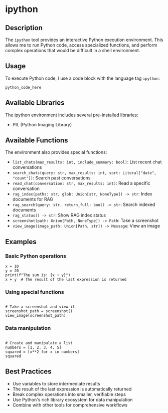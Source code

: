 # ipython

## Description
The `ipython` tool provides an interactive Python execution environment. This allows me to run Python code, access specialized functions, and perform complex operations that would be difficult in a shell environment.

## Usage
To execute Python code, I use a code block with the language tag `ipython`:

```ipython
python_code_here
```

## Available Libraries
The ipython environment includes several pre-installed libraries:
- PIL (Python Imaging Library)

## Available Functions
The environment also provides special functions:
- `list_chats(max_results: int, include_summary: bool)`: List recent chat conversations
- `search_chats(query: str, max_results: int, sort: Literal["date", "count"])`: Search past conversations
- `read_chat(conversation: str, max_results: int)`: Read a specific conversation
- `rag_index(paths: str, glob: Union[str, NoneType]) -> str`: Index documents for RAG
- `rag_search(query: str, return_full: bool) -> str`: Search indexed documents
- `rag_status() -> str`: Show RAG index status
- `screenshot(path: Union[Path, NoneType]) -> Path`: Take a screenshot
- `view_image(image_path: Union[Path, str]) -> Message`: View an image

## Examples

### Basic Python operations
```ipython
x = 10
y = 20
print(f"The sum is: {x + y}")
x + y  # The result of the last expression is returned
```

### Using special functions
```ipython

# Take a screenshot and view it
screenshot_path = screenshot()
view_image(screenshot_path)
```

### Data manipulation
```ipython

# Create and manipulate a list
numbers = [1, 2, 3, 4, 5]
squared = [x**2 for x in numbers]
squared
```

## Best Practices
- Use variables to store intermediate results
- The result of the last expression is automatically returned
- Break complex operations into smaller, verifiable steps
- Use Python's rich library ecosystem for data manipulation
- Combine with other tools for comprehensive workflows
